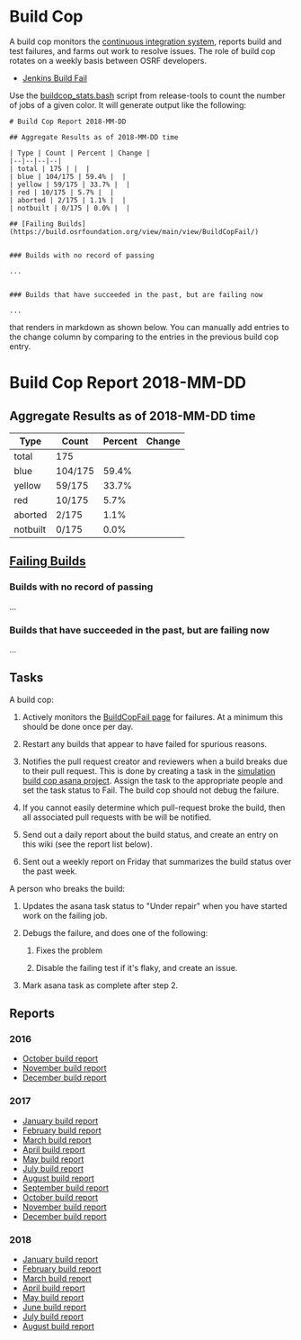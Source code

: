 # Build Cop

A build cop monitors the [continuous integration system](http://build.osrfoundation.org), reports build and test failures, and farms out work to resolve issues. The role of build cop rotates on a weekly basis between OSRF developers.

* [Jenkins Build Fail](http://build.osrfoundation.org/view/main/view/BuildCopFail/)

Use the [buildcop_stats.bash](https://bitbucket.org/osrf/release-tools/src/default/jenkins-scripts/tools/buildcop_stats.bash) script from release-tools to count the number of jobs of a given color.
It will generate output like the following:

~~~
# Build Cop Report 2018-MM-DD

## Aggregate Results as of 2018-MM-DD time

| Type | Count | Percent | Change |
|--|--|--|--|
| total | 175 | |  |
| blue | 104/175 | 59.4% |  |
| yellow | 59/175 | 33.7% |  |
| red | 10/175 | 5.7% |  |
| aborted | 2/175 | 1.1% |  |
| notbuilt | 0/175 | 0.0% |  |

## [Failing Builds](https://build.osrfoundation.org/view/main/view/BuildCopFail/)


### Builds with no record of passing

...


### Builds that have succeeded in the past, but are failing now

...
~~~

that renders in markdown as shown below. You can manually add entries to the change column by comparing to the entries in the previous build cop entry.

# Build Cop Report 2018-MM-DD

## Aggregate Results as of 2018-MM-DD time

| Type | Count | Percent | Change |
|--|--|--|--|
| total | 175 | |  |
| blue | 104/175 | 59.4% |  |
| yellow | 59/175 | 33.7% |  |
| red | 10/175 | 5.7% |  |
| aborted | 2/175 | 1.1% |  |
| notbuilt | 0/175 | 0.0% |  |

## [Failing Builds](https://build.osrfoundation.org/view/main/view/BuildCopFail/)


### Builds with no record of passing

...


### Builds that have succeeded in the past, but are failing now

...


## Tasks

A build cop:

1. Actively monitors the [BuildCopFail page](https://build.osrfoundation.org/view/main/view/BuildCopFail/) for failures. At a minimum this should be done once per day.

1. Restart any builds that appear to have failed for spurious reasons.

1. Notifies the pull request creator and reviewers when a build breaks due to their pull request. This is done by creating a task in the [simulation build cop asana project](https://app.asana.com/0/730044667471131/732514688627118). Assign the task to the appropriate people and set the task status to Fail. The build cop should not debug the failure.

1. If you cannot easily determine which pull-request broke the build, then all associated pull requests with be will be notified. 

1. Send out a daily report about the build status, and create an entry on this wiki (see the report list below).

1. Sent out a weekly report on Friday that summarizes the build status over the past week.

A person who breaks the build:

1. Updates the asana task status to "Under repair" when you have started work on the failing job.

1. Debugs the failure, and does one of the following:

    1. Fixes the problem

    1. Disable the failing test if it's flaky, and create an issue.

1. Mark asana task as complete after step 2.

## Reports

### 2016

* [October build report](https://bitbucket.org/osrf/gazebo/wiki/buildcop/2016/10)
* [November build report](https://bitbucket.org/osrf/gazebo/wiki/buildcop/2016/11)
* [December build report](https://bitbucket.org/osrf/gazebo/wiki/buildcop/2016/12)

### 2017

* [January build report](https://bitbucket.org/osrf/gazebo/wiki/buildcop/2017/01)
* [February build report](https://bitbucket.org/osrf/gazebo/wiki/buildcop/2017/02)
* [March build report](https://bitbucket.org/osrf/gazebo/wiki/buildcop/2017/03/15)
* [April build report](https://bitbucket.org/osrf/gazebo/wiki/buildcop/2017/04)
* [May build report](https://bitbucket.org/osrf/gazebo/wiki/buildcop/2017/05)
* [July build report](https://bitbucket.org/osrf/gazebo/wiki/buildcop/2017/07)
* [August build report](https://bitbucket.org/osrf/gazebo/wiki/buildcop/2017/08)
* [September build report](https://bitbucket.org/osrf/gazebo/wiki/buildcop/2017/09)
* [October build report](https://bitbucket.org/osrf/gazebo/wiki/buildcop/2017/10)
* [November build report](https://bitbucket.org/osrf/gazebo/wiki/buildcop/2017/11)
* [December build report](https://bitbucket.org/osrf/gazebo/wiki/buildcop/2017/12)

### 2018

* [January build report](https://bitbucket.org/osrf/gazebo/wiki/buildcop/2018/01)
* [February build report](https://bitbucket.org/osrf/gazebo/wiki/buildcop/2018/02)
* [March build report](https://bitbucket.org/osrf/gazebo/wiki/buildcop/2018/03)
* [April build report](https://bitbucket.org/osrf/gazebo/wiki/buildcop/2018/04)
* [May build report](https://bitbucket.org/osrf/gazebo/wiki/buildcop/2018/05)
* [June build report](https://bitbucket.org/osrf/gazebo/wiki/buildcop/2018/06)
* [July build report](https://bitbucket.org/osrf/gazebo/wiki/buildcop/2018/07)
* [August build report](https://bitbucket.org/osrf/gazebo/wiki/buildcop/2018/08)